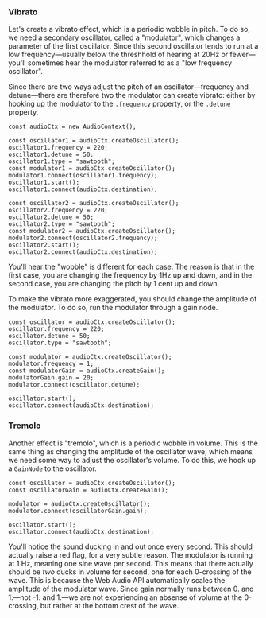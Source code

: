 ### Vibrato

Let's create a vibrato effect, which is a periodic wobble in pitch.  To do so,
we need a secondary oscillator, called a "modulator", which changes a parameter
of the first oscillator.  Since this second oscillator tends to run at a low
frequency—usually below the threshhold of hearing at 20Hz or fewer—you'll
sometimes hear the modulator referred to as a "low frequency oscillator".

Since there are two ways adjust the pitch of an oscillator—frequency and
detune—there are therefore two the modulator can create vibrato: either by
hooking up the modulator to the `.frequency` property, or the `.detune`
property.

	const audioCtx = new AudioContext();

	const oscillator1 = audioCtx.createOscillator();
	oscillator1.frequency = 220;
	oscillator1.detune = 50;
	oscillator1.type = "sawtooth";
	const modulator1 = audioCtx.createOscillator();
	modulator1.connect(oscillator1.frequency);
	oscillator1.start();
	oscillator1.connect(audioCtx.destination);

	const oscillator2 = audioCtx.createOscillator();
	oscillator2.frequency = 220;
	oscillator2.detune = 50;
	oscillator2.type = "sawtooth";
	const modulator2 = audioCtx.createOscillator();
	modulator2.connect(oscillator2.frequency);
	oscillator2.start();
	oscillator2.connect(audioCtx.destination);

You'll hear the "wobble" is different for each case.  The reason is that in the
first case, you are changing the frequency by 1Hz up and down, and in the
second case, you are changing the pitch by 1 cent up and down.

To make the vibrato more exaggerated, you should change the amplitude of the
modulator.  To do so, run the modulator through a gain node.

	const oscillator = audioCtx.createOscillator();
	oscillator.frequency = 220;
	oscillator.detune = 50;
	oscillator.type = "sawtooth";

	const modulator = audioCtx.createOscillator();
	modulator.frequency = 1;
	const modulatorGain = audioCtx.createGain();
	modulatorGain.gain = 20;
	modulator.connect(oscillator.detune);

	oscillator.start();
	oscillator.connect(audioCtx.destination);


### Tremolo

Another effect is "tremolo", which is a periodic wobble in volume.  This is the
same thing as changing the amplitude of the oscillator wave, which means we
need some way to adjust the oscillator's volume.  To do this, we hook up a
`GainNode` to the oscillator.

	const oscillator = audioCtx.createOscillator();
	const oscillatorGain = audioCtx.createGain();

	modulator = audioCtx.createOscillator();
	modulator.connect(oscillatorGain.gain);

	oscillator.start();
	oscillator.connect(audioCtx.destination);

You'll notice the sound ducking in and out once every second.  This should
actually raise a red flag, for a very subtle reason.  The modulator is running
at 1 Hz, meaning one sine wave per second.  This means that there actually
should be *two* ducks in volume for second, one for each 0-crossing of the
wave.  This is because the Web Audio API automatically scales the amplitude of
the modulator wave.  Since gain normally runs between 0. and 1.—not -1. and
1.—we are not experiencing an absense of volume at the 0-crossing, but rather
at the bottom crest of the wave.
